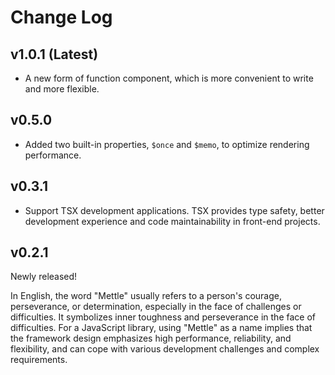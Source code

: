 # Change Log

## v1.0.1 (Latest)

- A new form of function component, which is more convenient to write and more flexible.

## v0.5.0

- Added two built-in properties, `$once` and `$memo`, to optimize rendering performance.

## v0.3.1

- Support TSX development applications. TSX provides type safety, better development experience and code maintainability in front-end projects.

## v0.2.1

Newly released!

In English, the word "Mettle" usually refers to a person's courage, perseverance, or determination, especially in the face of challenges or difficulties. It symbolizes inner toughness and perseverance in the face of difficulties.
For a JavaScript library, using "Mettle" as a name implies that the framework design emphasizes high performance, reliability, and flexibility, and can cope with various development challenges and complex requirements.
